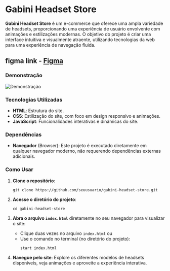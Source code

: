 # Gabini Headset Store

**Gabini Headset Store** é um e-commerce que oferece uma ampla variedade de headsets, proporcionando uma experiência de usuário envolvente com animações e estilizações modernas. O objetivo do projeto é criar uma interface intuitiva e visualmente atraente, utilizando tecnologias da web para uma experiência de navegação fluida.

## figma link - [Figma](https://www.figma.com/design/3ajvk7ppmcz1yQwgYLshL8/LP-UNIMAR---EFICAZ-(Copy)?node-id=2009-470&node-type=frame&t=21qOtj6jp7QTEd48-0)

### Demonstração

![Demonstração](media/demo.gif)

### Tecnologias Utilizadas

- **HTML**: Estrutura do site.
- **CSS**: Estilização do site, com foco em design responsivo e animações.
- **JavaScript**: Funcionalidades interativas e dinâmicas do site.

### Dependências

- **Navegador** (Browser): Este projeto é executado diretamente em qualquer navegador moderno, não requerendo dependências externas adicionais.

### Como Usar

1. **Clone o repositório**:
   ```
   git clone https://github.com/seuusuario/gabini-headset-store.git
   ```
   
2. **Acesse o diretório do projeto**:
   ```
   cd gabini-headset-store
   ```

3. **Abra o arquivo `index.html`** diretamente no seu navegador para visualizar o site:
   - Clique duas vezes no arquivo `index.html` ou
   - Use o comando no terminal (no diretório do projeto):
     ```
     start index.html
     ```

4. **Navegue pelo site**: Explore os diferentes modelos de headsets disponíveis, veja animações e aproveite a experiência interativa.
